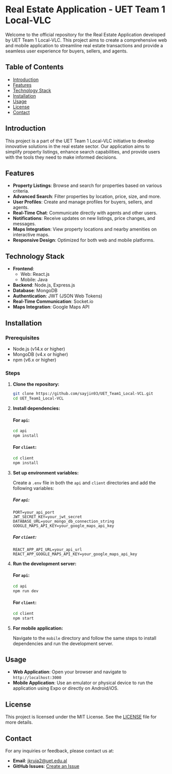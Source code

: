 # Real Estate Application - UET Team 1 Local-VLC

Welcome to the official repository for the Real Estate Application developed by UET Team 1 Local-VLC. This project aims to create a comprehensive web and mobile application to streamline real estate transactions and provide a seamless user experience for buyers, sellers, and agents.

## Table of Contents

- [Introduction](#introduction)
- [Features](#features)
- [Technology Stack](#technology-stack)
- [Installation](#installation)
- [Usage](#usage)
- [License](#license)
- [Contact](#contact)

## Introduction

This project is a part of the UET Team 1 Local-VLC initiative to develop innovative solutions in the real estate sector. Our application aims to simplify property listings, enhance search capabilities, and provide users with the tools they need to make informed decisions.

## Features

- **Property Listings**: Browse and search for properties based on various criteria.
- **Advanced Search**: Filter properties by location, price, size, and more.
- **User Profiles**: Create and manage profiles for buyers, sellers, and agents.
- **Real-Time Chat**: Communicate directly with agents and other users.
- **Notifications**: Receive updates on new listings, price changes, and messages.
- **Maps Integration**: View property locations and nearby amenities on interactive maps.
- **Responsive Design**: Optimized for both web and mobile platforms.

## Technology Stack

- **Frontend**: 
  - Web: React.js
  - Mobile: Java
- **Backend**: Node.js, Express.js
- **Database**: MongoDB
- **Authentication**: JWT (JSON Web Tokens)
- **Real-Time Communication**: Socket.io
- **Maps Integration**: Google Maps API

## Installation

### Prerequisites

- Node.js (v14.x or higher)
- MongoDB (v4.x or higher)
- npm (v6.x or higher)

### Steps

1. **Clone the repository:**

   ```bash
   git clone https://github.com/sayjin93/UET_Team1_Local-VCL.git
   cd UET_Team1_Local-VCL
   ```

2. **Install dependencies:**

   #### For `api`:

   ```bash
   cd api
   npm install
   ```

   #### For `client`:

   ```bash
   cd client
   npm install
   ```

3. **Set up environment variables:**

   Create a `.env` file in both the `api` and `client` directories and add the following variables:

   ##### For `api`:

   ```env
   PORT=your_api_port
   JWT_SECRET_KEY=your_jwt_secret
   DATABASE_URL=your_mongo_db_connection_string
   GOOGLE_MAPS_API_KEY=your_google_maps_api_key
   ```

   ##### For `client`:

   ```env
   REACT_APP_API_URL=your_api_url
   REACT_APP_GOOGLE_MAPS_API_KEY=your_google_maps_api_key
   ```

4. **Run the development server:**

   #### For `api`:

   ```bash
   cd api
   npm run dev
   ```

   #### For `client`:

   ```bash
   cd client
   npm start
   ```

5. **For mobile application:**

   Navigate to the `mobile` directory and follow the same steps to install dependencies and run the development server.

## Usage

- **Web Application**: Open your browser and navigate to `http://localhost:3000`
- **Mobile Application**: Use an emulator or physical device to run the application using Expo or directly on Android/iOS.

## License

This project is licensed under the MIT License. See the [LICENSE](LICENSE) file for more details.

## Contact

For any inquiries or feedback, please contact us at:

- **Email**: jkruja2@uet.edu.al
- **GitHub Issues**: [Create an Issue](https://github.com/sayjin93/UET_Team1_Local-VCL/issues)